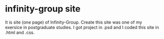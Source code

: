 # infinity-group site
It is site (one page) of Infinity-Group.
Create this site was one of my exersice in postgraduate studies. I got project in .psd and I coded this site in .html and .css.

